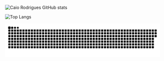 ![Caio Rodrigues GitHub stats](https://github-readme-stats.vercel.app/api?username=caiordsilva&show_icons=true&theme=transparent)

![Top Langs](https://github-readme-stats.vercel.app/api/top-langs/?username=caiordsilva&&hide=css&&show_icons=true&theme=transparent)

![Snake animation](https://github.com/CaioRdSilva/CaioRdSilva/blob/output/github-contribution-grid-snake.svg)
